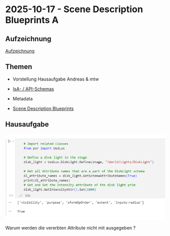 # 2025-10-17 - Scene Description Blueprints A

## Aufzeichnung

[Aufzeichnung](https://youtu.be/HOyG1ShVVQc)

## Themen

- Vorstellung Hausaufgabe Andreas & mtw 

- [IsA- / API-Schemas](https://docs.nvidia.com/learn-openusd/latest/scene-description-blueprints/schemas.html)

- Metadata 

- [Scene Description Blueprints](https://docs.nvidia.com/learn-openusd/latest/scene-description-blueprints/index.html)

  


## Hausaufgabe

![image-20251017181259647](aufgabe.png)

Warum werden die vererbten Attribute nicht mit ausgegeben ? 
